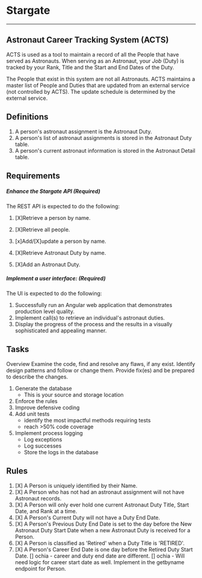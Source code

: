 <!--v003-->
# Stargate

***

## Astronaut Career Tracking System (ACTS)

ACTS is used as a tool to maintain a record of all the People that have served as Astronauts. When serving as an Astronaut, your *Job* (Duty) is tracked by your Rank, Title and the Start and End Dates of the Duty.

The People that exist in this system are not all Astronauts. ACTS maintains a master list of People and Duties that are updated from an external service (not controlled by ACTS). The update schedule is determined by the external service.

## Definitions

1. A person's astronaut assignment is the Astronaut Duty.
1. A person's list of astronaut assignments is stored in the Astronaut Duty table.
1. A person's current astronaut information is stored in the Astronaut Detail table.

## Requirements

##### Enhance the Stargate API (Required)

The REST API is expected to do the following:

1. [X]Retrieve a person by name.
1. [X]Retrieve all people.
1. [x]Add/[X]update a person by name.

1. [X]Retrieve Astronaut Duty by name.
1. [X]Add an Astronaut Duty.

##### Implement a user interface: (Required)

The UI is expected to do the following:

1. Successfully run an Angular web application that demonstrates production level quality.
1. Implement call(s) to retrieve an individual's astronaut duties.
1. Display the progress of the process and the results in a visually sophisticated and appealing manner.

## Tasks

Overview
Examine the code, find and resolve any flaws, if any exist. Identify design patterns and follow or change them. Provide fix(es) and be prepared to describe the changes.

1. Generate the database
   * This is your source and storage location
1. Enforce the rules
1. Improve defensive coding
1. Add unit tests
   * identify the most impactful methods requiring tests
   * reach >50% code coverage
1. Implement process logging
   * Log exceptions
   * Log successes
   * Store the logs in the database

## Rules

1. [X] A Person is uniquely identified by their Name.
1. [X] A Person who has not had an astronaut assignment will not have Astronaut records.
1. [X] A Person will only ever hold one current Astronaut Duty Title, Start Date, and Rank at a time.
1. [X] A Person's Current Duty will not have a Duty End Date.
1. [X] A Person's Previous Duty End Date is set to the day before the New Astronaut Duty Start Date when a new Astronaut Duty is received for a Person.
1. [X] A Person is classified as 'Retired' when a Duty Title is 'RETIRED'.
1. [X] A Person's Career End Date is one day before the Retired Duty Start Date.
[] ochia - career and duty end date are different. 
[] ochia - Will need logic for career start date as well. Implement in the getbyname endpoint for Person.